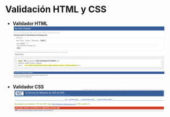 Validación HTML y CSS
=====================

- **Validador HTML**
![HTML](images/html.png)

- **Validador CSS**
![CSS](images/css.png)
